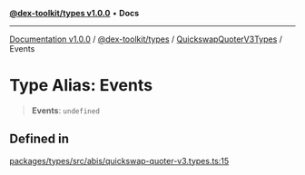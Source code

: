 [**@dex-toolkit/types v1.0.0**](../../../README.md) • **Docs**

***

[Documentation v1.0.0](../../../../../packages.md) / [@dex-toolkit/types](../../../README.md) / [QuickswapQuoterV3Types](../README.md) / Events

# Type Alias: Events

> **Events**: `undefined`

## Defined in

[packages/types/src/abis/quickswap-quoter-v3.types.ts:15](https://github.com/niZmosis/dex-toolkit/blob/3d8b41b44787b30fbea5de3ab4737662ffb61bc8/packages/types/src/abis/quickswap-quoter-v3.types.ts#L15)
